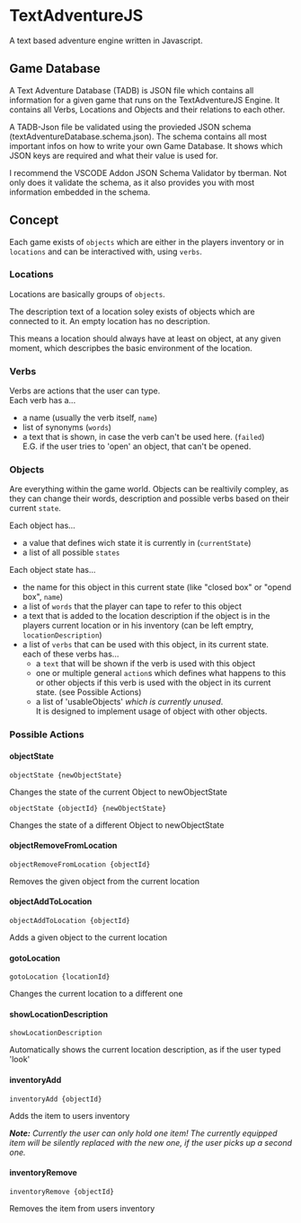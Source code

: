 # TextAdventureJS
A text based adventure engine written in Javascript. 

## Game Database 
A Text Adventure Database (TADB) is JSON file which contains all information for a given game that runs on the TextAdventureJS Engine.
It contains all Verbs, Locations and Objects and their relations to each other.

A TADB-Json file be validated using the provieded JSON schema (textAdventureDatabase.schema.json). The schema contains all most important infos on how to write your own Game Database. It shows which JSON keys are required and what their value is used for.

I recommend the VSCODE Addon JSON Schema Validator by tberman. Not only does it validate the schema, as it also provides you with most information embedded in the schema.

## Concept
Each game exists of ```objects``` which are either in the players inventory or in ```locations``` and can be interactived with, using ```verbs```.

### Locations
Locations are basically groups of ```objects```.

The description text of a location soley exists of objects which are connected to it. An empty location has no description.

This means a location should always have at least on object, at any given moment, which descripbes the basic environment of the location.

### Verbs
Verbs are actions that the user can type. \
   Each verb has a...
   - a name (usually the verb itself, ```name```)
   - list of synonyms (```words```)
   - a text that is shown, in case the verb can't be used here. (```failed```) \
   E.G. if the user tries to 'open' an object, that can't be opened.

### Objects
Are everything within the game world.
Objects can be realtivily compley, as they can change their words, description and possible verbs based on their current ```state```.

Each object has...
- a value that defines wich state it is currently in (```currentState```)
- a list of all possible ```states```

Each object state has...
- the name for this object in this current state (like "closed box" or "opend box", ```name```)
- a list of ```words``` that the player can tape to refer to this object
- a text that is added to the location description if the object is in the players current location or in his inventory (can be left emptry, ```locationDescription```)
- a list of ```verbs``` that can be used with this object, in its current state. \
    each of these verbs has...
    - a ```text``` that will be shown if the verb is used with this object
    - one or multiple general ```action```s which defines what happens to this or other objects if this verb is used with the object in its current state. (see Possible Actions)
    - a list of 'usableObjects' *which is currently unused*. \
     It is designed to implement usage of object with other objects.



### Possible Actions

#### objectState

 ```
 objectState {newObjectState}
 ```
Changes the state of the current Object to newObjectState
 ```
objectState {objectId} {newObjectState}
 ```
Changes the state of a different Object to newObjectState

#### objectRemoveFromLocation
 ```
objectRemoveFromLocation {objectId}
 ```
Removes the given object from the current location

#### objectAddToLocation
 ```
objectAddToLocation {objectId}
 ```
Adds a given object to the current location

#### gotoLocation
 ```
gotoLocation {locationId}
 ```
Changes the current location to a different one

#### showLocationDescription
 ```
showLocationDescription
 ```
Automatically shows the current location description, as if the user typed 'look'

#### inventoryAdd
 ```
inventoryAdd {objectId}
 ```
Adds the item to users inventory

***Note:** Currently the user can only hold one item! The currently equipped item will be silently replaced with the new one, if the user picks up a second one.*

#### inventoryRemove
 ```
inventoryRemove {objectId}
 ```
Removes the item from users inventory